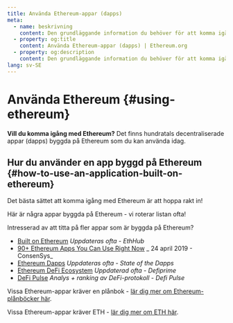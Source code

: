 ```yaml
---
title: Använda Ethereum-appar (dapps)
meta:
  - name: beskrivning
    content: Den grundläggande information du behöver för att komma igång med Ethereum.
  - property: og:title
    content: Använda Ethereum-appar (dapps) | Ethereum.org
  - property: og:description
    content: Den grundläggande information du behöver för att komma igång med Ethereum.
lang: sv-SE
---
```


# Använda Ethereum {#using-ethereum}

<div class="featured">

**Vill du komma igång med Ethereum?** Det finns hundratals decentraliserade appar (dapps) byggda på Ethereum som du kan använda idag.

</div>

## Hur du använder en app byggd på Ethereum {#how-to-use-an-application-built-on-ethereum}

Det bästa sättet att komma igång med Ethereum är att hoppa rakt in!

Här är några appar byggda på Ethereum - vi roterar listan ofta!

<RandomAppList />

Intresserad av att titta på fler appar som är byggda på Ethereum?

- [Built on Ethereum](https://docs.ethhub.io/built-on-ethereum/built-on-ethereum/) _Uppdateras ofta - EthHub_
- [90+ Ethereum Apps You Can Use Right Now](https://media.consensys.net/40-ethereum-apps-you-can-use-right-now-d643333769f7) _ 24 april 2019 - ConsenSys_
- [Ethereum Dapps](https://www.stateofthedapps.com/rankings/platform/ethereum) _Uppdateras ofta - State of the Dapps_
- [Ethereum DeFi Ecosystem](https://defiprime.com/ethereum) _Uppdaterad ofta - Defiprime_
- [DeFi Pulse](https://defipulse.com/) _Analys + ranking av DeFi-protokoll - Defi Pulse_

Vissa Ethereum-appar kräver en plånbok - [lär dig mer om Ethereum-plånböcker här](/wallets/).

Vissa Ethereum-appar kräver ETH - [lär dig mer om ETH här](/eth/).
